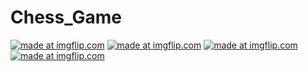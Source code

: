 # Chess_Game
<a href="https://imgflip.com/gif/1wt7uv"><img src="https://i.imgflip.com/1wt7uv.gif" title="made at imgflip.com"/></a>
<a href="https://imgflip.com/gif/1wt88r"><img src="https://i.imgflip.com/1wt88r.gif" title="made at imgflip.com"/></a>
<a href="https://imgflip.com/gif/1wt8m0"><img src="https://i.imgflip.com/1wt8m0.gif" title="made at imgflip.com"/></a>
<a href="https://imgflip.com/gif/1wt926"><img src="https://i.imgflip.com/1wt926.gif" title="made at imgflip.com"/></a>

